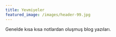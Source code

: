 ```yaml
---
title: Yevmiyeler
featured_image: /images/header-99.jpg
---
```


Genelde kısa kısa notlardan oluşmuş blog yazıları. 
